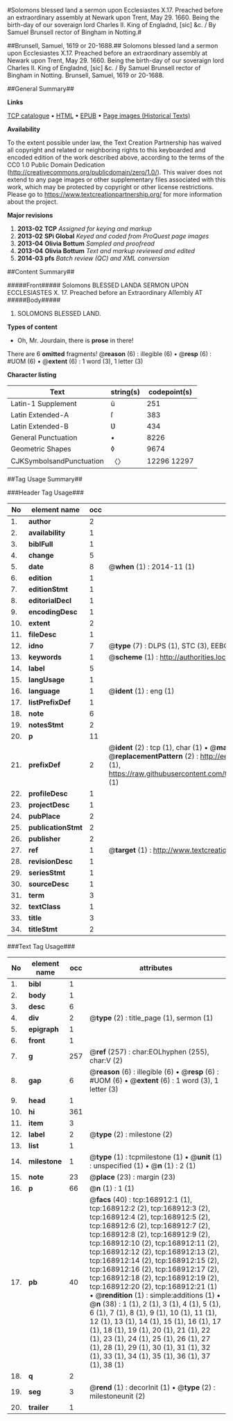 #Solomons blessed land a sermon upon Ecclesiastes X.17. Preached before an extraordinary assembly at Newark upon Trent, May 29. 1660. Being the birth-day of our soveraign lord Charles II. King of Engladnd, [sic] &c. / By Samuel Brunsell rector of Bingham in Notting.#

##Brunsell, Samuel, 1619 or 20-1688.##
Solomons blessed land a sermon upon Ecclesiastes X.17. Preached before an extraordinary assembly at Newark upon Trent, May 29. 1660. Being the birth-day of our soveraign lord Charles II. King of Engladnd, [sic] &c. / By Samuel Brunsell rector of Bingham in Notting.
Brunsell, Samuel, 1619 or 20-1688.

##General Summary##

**Links**

[TCP catalogue](http://www.ota.ox.ac.uk/tcp/)  • 
[HTML](http://tei.it.ox.ac.uk/tcp/Texts-HTML/free/A77/A77718.html)  • 
[EPUB](http://tei.it.ox.ac.uk/tcp/Texts-EPUB/free/A77/A77718.epub) • 
[Page images (Historical Texts)](https://historicaltexts.jisc.ac.uk/eebo-99867880e)

**Availability**

To the extent possible under law, the Text Creation Partnership has waived all copyright and related or neighboring rights to this keyboarded and encoded edition of the work described above, according to the terms of the CC0 1.0 Public Domain Dedication (http://creativecommons.org/publicdomain/zero/1.0/). This waiver does not extend to any page images or other supplementary files associated with this work, which may be protected by copyright or other license restrictions. Please go to https://www.textcreationpartnership.org/ for more information about the project.

**Major revisions**

1. __2013-02__ __TCP__ *Assigned for keying and markup*
1. __2013-02__ __SPi Global__ *Keyed and coded from ProQuest page images*
1. __2013-04__ __Olivia Bottum__ *Sampled and proofread*
1. __2013-04__ __Olivia Bottum__ *Text and markup reviewed and edited*
1. __2014-03__ __pfs__ *Batch review (QC) and XML conversion*

##Content Summary##

#####Front#####
Solomons BLESSED LANDA SERMON UPON ECCLESIASTES X. 17. Preached before an Extraordinary Aſſembly AT 
#####Body#####

1. SOLOMONS BLESSED LAND.

**Types of content**

  * Oh, Mr. Jourdain, there is **prose** in there!

There are 6 **omitted** fragments! 
 @__reason__ (6) : illegible (6)  •  @__resp__ (6) : #UOM (6)  •  @__extent__ (6) : 1 word (3), 1 letter (3)

**Character listing**


|Text|string(s)|codepoint(s)|
|---|---|---|
|Latin-1 Supplement|û|251|
|Latin Extended-A|ſ|383|
|Latin Extended-B|Ʋ|434|
|General Punctuation|•|8226|
|Geometric Shapes|◊|9674|
|CJKSymbolsandPunctuation|〈〉|12296 12297|

##Tag Usage Summary##

###Header Tag Usage###

|No|element name|occ|attributes|
|---|---|---|---|
|1.|__author__|2||
|2.|__availability__|1||
|3.|__biblFull__|1||
|4.|__change__|5||
|5.|__date__|8| @__when__ (1) : 2014-11 (1)|
|6.|__edition__|1||
|7.|__editionStmt__|1||
|8.|__editorialDecl__|1||
|9.|__encodingDesc__|1||
|10.|__extent__|2||
|11.|__fileDesc__|1||
|12.|__idno__|7| @__type__ (7) : DLPS (1), STC (3), EEBO-CITATION (1), PROQUEST (1), VID (1)|
|13.|__keywords__|1| @__scheme__ (1) : http://authorities.loc.gov/ (1)|
|14.|__label__|5||
|15.|__langUsage__|1||
|16.|__language__|1| @__ident__ (1) : eng (1)|
|17.|__listPrefixDef__|1||
|18.|__note__|6||
|19.|__notesStmt__|2||
|20.|__p__|11||
|21.|__prefixDef__|2| @__ident__ (2) : tcp (1), char (1)  •  @__matchPattern__ (2) : ([0-9\-]+):([0-9IVX]+) (1), (.+) (1)  •  @__replacementPattern__ (2) : http://eebo.chadwyck.com/downloadtiff?vid=$1&page=$2 (1), https://raw.githubusercontent.com/textcreationpartnership/Texts/master/tcpchars.xml#$1 (1)|
|22.|__profileDesc__|1||
|23.|__projectDesc__|1||
|24.|__pubPlace__|2||
|25.|__publicationStmt__|2||
|26.|__publisher__|2||
|27.|__ref__|1| @__target__ (1) : http://www.textcreationpartnership.org/docs/. (1)|
|28.|__revisionDesc__|1||
|29.|__seriesStmt__|1||
|30.|__sourceDesc__|1||
|31.|__term__|3||
|32.|__textClass__|1||
|33.|__title__|3||
|34.|__titleStmt__|2||


###Text Tag Usage###

|No|element name|occ|attributes|
|---|---|---|---|
|1.|__bibl__|1||
|2.|__body__|1||
|3.|__desc__|6||
|4.|__div__|2| @__type__ (2) : title_page (1), sermon (1)|
|5.|__epigraph__|1||
|6.|__front__|1||
|7.|__g__|257| @__ref__ (257) : char:EOLhyphen (255), char:V (2)|
|8.|__gap__|6| @__reason__ (6) : illegible (6)  •  @__resp__ (6) : #UOM (6)  •  @__extent__ (6) : 1 word (3), 1 letter (3)|
|9.|__head__|1||
|10.|__hi__|361||
|11.|__item__|3||
|12.|__label__|2| @__type__ (2) : milestone (2)|
|13.|__list__|1||
|14.|__milestone__|1| @__type__ (1) : tcpmilestone (1)  •  @__unit__ (1) : unspecified (1)  •  @__n__ (1) : 2 (1)|
|15.|__note__|23| @__place__ (23) : margin (23)|
|16.|__p__|66| @__n__ (1) : 1 (1)|
|17.|__pb__|40| @__facs__ (40) : tcp:168912:1 (1), tcp:168912:2 (2), tcp:168912:3 (2), tcp:168912:4 (2), tcp:168912:5 (2), tcp:168912:6 (2), tcp:168912:7 (2), tcp:168912:8 (2), tcp:168912:9 (2), tcp:168912:10 (2), tcp:168912:11 (2), tcp:168912:12 (2), tcp:168912:13 (2), tcp:168912:14 (2), tcp:168912:15 (2), tcp:168912:16 (2), tcp:168912:17 (2), tcp:168912:18 (2), tcp:168912:19 (2), tcp:168912:20 (2), tcp:168912:21 (1)  •  @__rendition__ (1) : simple:additions (1)  •  @__n__ (38) : 1 (1), 2 (1), 3 (1), 4 (1), 5 (1), 6 (1), 7 (1), 8 (1), 9 (1), 10 (1), 11 (1), 12 (1), 13 (1), 14 (1), 15 (1), 16 (1), 17 (1), 18 (1), 19 (1), 20 (1), 21 (1), 22 (1), 23 (1), 24 (1), 25 (1), 26 (1), 27 (1), 28 (1), 29 (1), 30 (1), 31 (1), 32 (1), 33 (1), 34 (1), 35 (1), 36 (1), 37 (1), 38 (1)|
|18.|__q__|2||
|19.|__seg__|3| @__rend__ (1) : decorInit (1)  •  @__type__ (2) : milestoneunit (2)|
|20.|__trailer__|1||
